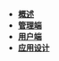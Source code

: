 * [**概述**](/README.md)
* [**管理端**](/docs/管理端.md)
* [**用户端**](/docs/管理端.md)
* [**应用设计**](/docs/管理端.md)
